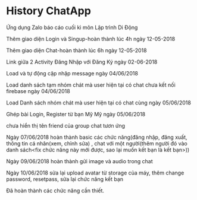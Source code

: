 # History ChatApp
Ứng dụng Zalo báo cáo cuối kì môn Lập trình Di Động

Thêm giao diện Login và Singup-hoàn thành lúc 4h ngày 12-05-2018

Thêm giao diện Chat-hoàn thành lúc 6h ngày 12-05-2018

Link giữa 2 Activity Đăng Nhập với Đăng Ký ngày 02-06-2018

Load và tự động cập nhập message ngày 04/06/2018

Load danh sách tạm nhóm chát mà user hiện tại có chat chưa kết nối firebase ngày 04/06/2018

Load Danh sách nhóm chát mà user hiện tại có chat cùng ngày 05/06/2018

Ghép bài Login, Register từ bạn Mỹ Mỹ ngày 05/06/2018

chưa hiển thị tên friend của group chat tươn ứng

Ngày 07/06/2018 hoàn thành basic các chức năng(đăng nhập, đăng xuất, thông tin cá nhân(xem, chỉnh sửa)
, chat với một người(thêm người đó vào danh sách<fix chức năng này mới được, sao lại muốn kết bạn là kết bạn>))

Ngày 09/06/2018 hoàn thành gửi image và audio trong chat

Ngày 10/06/2018 sửa lại upload avatar từ storage của máy, thêm change password, resetpass, sửa lại chức năng kết bạn

Đã hoàn thành các chức năng cần thiết.

